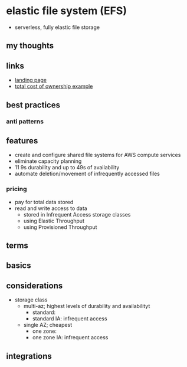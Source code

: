 # elastic file system (EFS)

- serverless, fully elastic file storage

## my thoughts

## links

- [landing page](https://aws.amazon.com/efs/?did=ap_card&trk=ap_card)
- [total cost of ownership example](https://aws.amazon.com/efs/tco/)

## best practices

### anti patterns

## features

- create and configure shared file systems for AWS compute services
- eliminate capacity planning
- 11 9s durability and up to 49s of availability
- automate deletion/movement of infrequently accessed files

### pricing

- pay for total data stored
- read and write access to data
  - stored in Infrequent Access storage classes
  - using Elastic Throughput
  - using Provisioned Throughput

## terms

## basics

## considerations

- storage class
  - multi-az; highest levels of durability and availabilityt
    - standard:
    - standard IA: infrequent access
  - single AZ; cheapest
    - one zone:
    - one zone IA: infrequent access

## integrations
